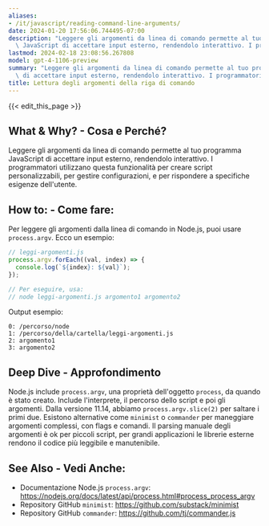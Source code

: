 ```yaml
---
aliases:
- /it/javascript/reading-command-line-arguments/
date: 2024-01-20 17:56:06.744495-07:00
description: "Leggere gli argomenti da linea di comando permette al tuo programma\
  \ JavaScript di accettare input esterno, rendendolo interattivo. I programmatori\u2026"
lastmod: 2024-02-18 23:08:56.267808
model: gpt-4-1106-preview
summary: "Leggere gli argomenti da linea di comando permette al tuo programma JavaScript\
  \ di accettare input esterno, rendendolo interattivo. I programmatori\u2026"
title: Lettura degli argomenti della riga di comando
---
```


{{< edit_this_page >}}

## What & Why? - Cosa e Perché?
Leggere gli argomenti da linea di comando permette al tuo programma JavaScript di accettare input esterno, rendendolo interattivo. I programmatori utilizzano questa funzionalità per creare script personalizzabili, per gestire configurazioni, e per rispondere a specifiche esigenze dell'utente.

## How to: - Come fare:
Per leggere gli argomenti dalla linea di comando in Node.js, puoi usare `process.argv`. Ecco un esempio:

```javascript
// leggi-argomenti.js
process.argv.forEach((val, index) => {
  console.log(`${index}: ${val}`);
});

// Per eseguire, usa:
// node leggi-argomenti.js argomento1 argomento2
```

Output esempio:

```
0: /percorso/node
1: /percorso/della/cartella/leggi-argomenti.js
2: argomento1
3: argomento2
```

## Deep Dive - Approfondimento
Node.js include `process.argv`, una proprietà dell'oggetto `process`, da quando è stato creato. Include l'interprete, il percorso dello script e poi gli argomenti. Dalla versione 11.14, abbiamo `process.argv.slice(2)` per saltare i primi due. Esistono alternative come `minimist` o `commander` per maneggiare argomenti complessi, con flags e comandi. Il parsing manuale degli argomenti è ok per piccoli script, per grandi applicazioni le librerie esterne rendono il codice più leggibile e manutenibile.

## See Also - Vedi Anche:
- Documentazione Node.js `process.argv`: https://nodejs.org/docs/latest/api/process.html#process_process_argv
- Repository GitHub `minimist`: https://github.com/substack/minimist
- Repository GitHub `commander`: https://github.com/tj/commander.js

